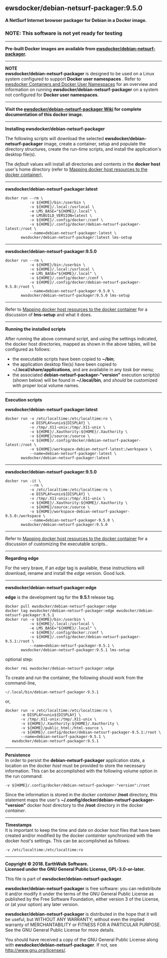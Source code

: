 ## ewsdocker/debian-netsurf-packager:9.5.0  

**A NetSurf Internet browser packager for Debian in a Docker image.**  

### NOTE: This software is not yet ready for testing  

____  

**Pre-built Docker images are available from [ewsdocker/debian-netsurf-packager](https://hub.docker.com/r/ewsdocker/debian-netsurf-packager).**  

____  

**NOTE**  
**ewsdocker/debian-netsurf-packager** is designed to be used on a Linux system configured to support **Docker user namespaces** .  Refer to [ewsdocker Containers and Docker User Namespaces](https://github.com/ewsdocker/ewsdocker.github.io/wiki/UserNS-Overview) for an overview and information on running **ewsdocker/debian-netsurf-packager** on a system not configured for **Docker user namespaces**.
____  

**Visit the [ewsdocker/debian-netsurf-packager Wiki](https://github.com/ewsdocker/debian-netsurf-packager/wiki/QuickStart) for complete documentation of this docker image.**  
____  

**Installing ewsdocker/debian-netsurf-packager**  

The following scripts will download the selected **ewsdocker/debian-netsurf-packager** image, create a container, setup and populate the directory structures, create the run-time scripts, and install the application's desktop file(s).  

The _default_ values will install all directories and contents in the **docker host** user's home directory (refer to [Mapping docker host resources to the docker container](https://github.com/ewsdocker/debian-netsurf-packager/wiki/QuickStart#mapping)),  

____  

**ewsdocker/debian-netsurf-packager:latest**  
  
    docker run --rm \
               -v ${HOME}/bin:/userbin \
               -v ${HOME}/.local:/usrlocal \
               -e LMS_BASE="${HOME}/.local" \
               -e LMSBUILD_VERSION=latest \
               -v ${HOME}/.config/docker:/conf \
               -v ${HOME}/.config/docker/debian-netsurf-packager-latest:/root \
               --name=debian-netsurf-packager-latest \
           ewsdocker/debian-netsurf-packager:latest lms-setup  

____  

**ewsdocker/debian-netsurf-packager:9.5.0**  
  
    docker run --rm \
               -v ${HOME}/bin:/userbin \
               -v ${HOME}/.local:/usrlocal \
               -e LMS_BASE="${HOME}/.local" \
               -v ${HOME}/.config/docker:/conf \
               -v ${HOME}/.config/docker/debian-netsurf-packager-9.5.0:/root \
               --name=debian-netsurf-packager-9.5.0 \
           ewsdocker/debian-netsurf-packager:9.5.0 lms-setup  

____  
  
Refer to [Mapping docker host resources to the docker container](https://github.com/ewsdocker/debian-netsurf-packager/wiki/QuickStart#mapping) for a discussion of **lms-setup** and what it does.  

____  

**Running the installed scripts**

After running the above command script, and using the settings indicated, the docker host directories, mapped as shown in the above tables, will be configured as follows:

+ the executable scripts have been copied to **~/bin**;  
+ the application desktop file(s) have been copied to **~/.local/share/applications**, and are availablie in any _task bar_ menu;  
+ the associated **debian-netsurf-packager-"version"** execution script(s) (shown below) will be found in **~/.local/bin**, and _should_ be customized with proper local volume names.  

____  

**Execution scripts**  

**ewsdocker/debian-netsurf-packager:latest**
  
    docker run -v /etc/localtime:/etc/localtime:ro \
               -e DISPLAY=unix${DISPLAY} \
               -v /tmp/.X11-unix:/tmp/.X11-unix \
               -v ${HOME}/.Xauthority:${HOME}/.Xauthority \
               -v ${HOME}/source:/source \
               -v ${HOME}/.config/docker/debian-netsurf-packager-latest:/root \
               -v ${HOME}/workspace-debian-netsurf-latest:/workspace \
               --name=debian-netsurf-packager-latest \
           ewsdocker/debian-netsurf-packager:latest  

____  

**ewsdocker/debian-netsurf-packager:9.5.0**
  
    docker run -it \
               --rm \
               -v /etc/localtime:/etc/localtime:ro \
               -e DISPLAY=unix${DISPLAY} \
               -v /tmp/.X11-unix:/tmp/.X11-unix \
               -v ${HOME}/.Xauthority:${HOME}/.Xauthority \
               -v ${HOME}/source:/source \
               -v ${HOME}/workspace-debian-netsurf-packager-9.5.0:/workspace \
               --name=debian-netsurf-packager-9.5.0 \
           ewsdocker/debian-netsurf-packager:9.5.0  

____  
Refer to [Mapping docker host resources to the docker container](https://github.com/ewsdocker/debian-netsurf-packager/wiki/QuickStart#mapping) for a discussion of customizing the executable scripts..  

____  

**Regarding edge**  

For the very brave, if an _edge_ tag is available, these instructions will download, rename and install the _edge_ version.  Good luck.  

____  

**ewsdocker/debian-netsurf-packager:edge**  

**edge** is the development tag for the **9.5.1** release tag.

    docker pull ewsdocker/debian-netsurf-packager:edge
    docker tag ewsdocker/debian-netsurf-packager:edge ewsdocker/debian-netsurf-packager:9.5.1
    docker run -v ${HOME}/bin:/userbin \
               -v ${HOME}/.local:/usrlocal \
               -e LMS_BASE="${HOME}/.local" \
               -v ${HOME}/.config/docker:/conf \
               -v ${HOME}/.config/docker/debian-netsurf-packager-9.5.1:/root \
               --name=debian-netsurf-packager-9.5.1 \
           ewsdocker/debian-netsurf-packager:9.5.1 lms-setup  

optional step:

    docker rmi ewsdocker/debian-netsurf-packager:edge  

To create and run the container, the following should work from the command-line, 

    ~/.local/bin/debian-netsurf-packager-9.5.1  

or,

    docker run -v /etc/localtime:/etc/localtime:ro \
           -e DISPLAY=unix${DISPLAY} \
           -v /tmp/.X11-unix:/tmp/.X11-unix \
           -v ${HOME}/.Xauthority:${HOME}/.Xauthority \
           -v ${HOME}/public_html:/html-source \
           -v ${HOME}/.config/docker/debian-netsurf-packager-9.5.1:/root \
           --name=debian-netsurf-packager-9.5.1 \
       ewsdocker/debian-netsurf-packager:9.5.1    

____  

**Persistence**  
In order to persist the **debian-netsurf-packager** application state, a location on the docker _host_ must be provided to store the necessary information.  This can be accomplished with the following volume option in the run command:

    -v ${HOME}/.config/docker/debian-netsurf-packager-"version":/root  

Since the information is stored in the docker _container_ **/root** directory, this statement maps the user's **~/.config/docker/debian-netsurf-packager-"version"** docker _host_ directory to the **/root** directory in the docker _container_.  

____  
**Timestamps**  
It is important to keep the time and date on docker _host_ files that have been created and/or modified by the docker _containter_ synchronized with the docker _host_'s settings. This can be accomplished as follows:

    -v /etc/localtime:/etc/localtime:ro  

____  
**Copyright © 2018. EarthWalk Software.**  
**Licensed under the GNU General Public License, GPL-3.0-or-later.**  

This file is part of **ewsdocker/debian-netsurf-packager**.  

**ewsdocker/debian-netsurf-packager** is free software: you can redistribute 
it and/or modify it under the terms of the GNU General Public License 
as published by the Free Software Foundation, either version 3 of the 
License, or (at your option) any later version.  

**ewsdocker/debian-netsurf-packager** is distributed in the hope that it will 
be useful, but WITHOUT ANY WARRANTY; without even the implied warranty 
of MERCHANTABILITY or FITNESS FOR A PARTICULAR PURPOSE.  See the
GNU General Public License for more details.  

You should have received a copy of the GNU General Public License
along with **ewsdocker/debian-netsurf-packager**.  If not, see 
<http://www.gnu.org/licenses/>.  

